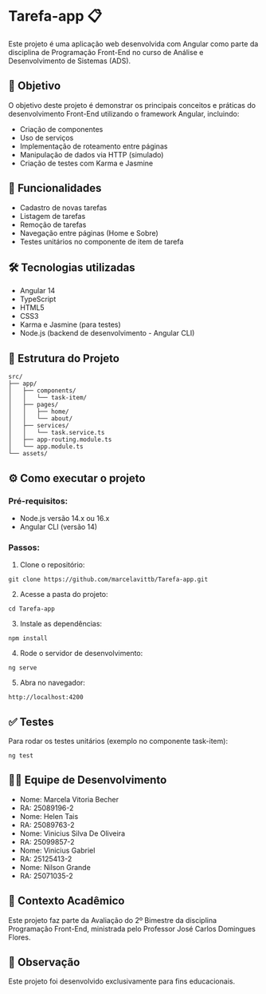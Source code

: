 
# Tarefa-app 📋

Este projeto é uma aplicação web desenvolvida com Angular como parte da disciplina de Programação Front-End no curso de Análise e Desenvolvimento de Sistemas (ADS).

## 🎯 Objetivo

O objetivo deste projeto é demonstrar os principais conceitos e práticas do desenvolvimento Front-End utilizando o framework Angular, incluindo:

- Criação de componentes
- Uso de serviços
- Implementação de roteamento entre páginas
- Manipulação de dados via HTTP (simulado)
- Criação de testes com Karma e Jasmine

## 🚀 Funcionalidades

- Cadastro de novas tarefas
- Listagem de tarefas
- Remoção de tarefas
- Navegação entre páginas (Home e Sobre)
- Testes unitários no componente de item de tarefa

## 🛠️ Tecnologias utilizadas

- Angular 14
- TypeScript
- HTML5
- CSS3
- Karma e Jasmine (para testes)
- Node.js (backend de desenvolvimento - Angular CLI)

## 📂 Estrutura do Projeto

```
src/
├── app/
│   ├── components/
│   │   └── task-item/
│   ├── pages/
│   │   ├── home/
│   │   └── about/
│   ├── services/
│   │   └── task.service.ts
│   ├── app-routing.module.ts
│   └── app.module.ts
└── assets/
```

## ⚙️ Como executar o projeto

### Pré-requisitos:

- Node.js versão 14.x ou 16.x
- Angular CLI (versão 14)

### Passos:

1. Clone o repositório:

```
git clone https://github.com/marcelavittb/Tarefa-app.git
```

2. Acesse a pasta do projeto:

```
cd Tarefa-app
```

3. Instale as dependências:

```
npm install
```

4. Rode o servidor de desenvolvimento:

```
ng serve
```

5. Abra no navegador:

```
http://localhost:4200
```

## ✅ Testes

Para rodar os testes unitários (exemplo no componente task-item):

```
ng test
```

## 👨‍💻 Equipe de Desenvolvimento

-  Nome: Marcela Vitoria Becher
- RA: 25089196-2
- Nome: Helen Tais
- RA: 25089763-2
- Nome: Vinicius Silva De Oliveira
- RA: 25099857-2
- Nome: Vinicius Gabriel
- RA: 25125413-2
- Nome: Nilson Grande
- RA: 25071035-2

## 📅 Contexto Acadêmico

Este projeto faz parte da Avaliação do 2º Bimestre da disciplina Programação Front-End, ministrada pelo Professor José Carlos Domingues Flores.

## 📌 Observação

Este projeto foi desenvolvido exclusivamente para fins educacionais.
